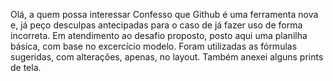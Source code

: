 Olá, a quem possa interessar
Confesso que Github é uma ferramenta nova e, já peço desculpas antecipadas para o caso de já fazer uso de forma incorreta.
Em atendimento ao desafio proposto, posto aqui uma planilha básica, com base no excercício modelo.
Foram utilizadas as fórmulas sugeridas, com alterações, apenas, no layout.
Também anexei alguns prints de tela.
